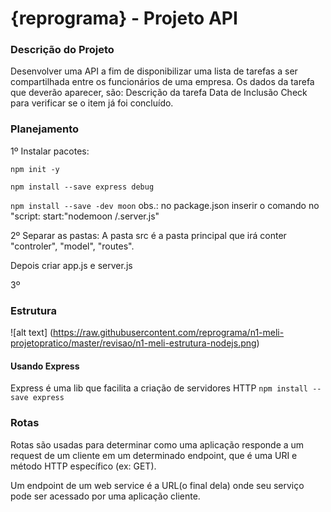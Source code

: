 # {reprograma} - Projeto API

### Descrição do Projeto

Desenvolver uma API a fim de disponibilizar uma lista de tarefas a ser compartilhada entre os funcionários de uma empresa. Os dados da tarefa que deverão aparecer, são:
Descrição da tarefa
Data de Inclusão 
Check para verificar se o item já foi concluído.

### Planejamento

 1º Instalar pacotes:
 
`npm init -y`

 `npm install --save express debug`

 `npm install --save -dev moon`
obs.: no package.json inserir o comando no "script: start:"nodemoon /.server.js"

 2º Separar as pastas:
 A pasta src é a pasta principal que irá conter "controler", "model", "routes".
 
 Depois criar app.js e server.js

 3º

### Estrutura

![alt text] (https://raw.githubusercontent.com/reprograma/n1-meli-projetopratico/master/revisao/n1-meli-estrutura-nodejs.png)

#### Usando Express
Express é uma lib que facilita a criação de servidores HTTP
`npm install --save express`

### Rotas

Rotas são usadas para determinar como uma aplicação responde a um request de um cliente em um determinado endpoint, que é uma URI e método HTTP específico (ex: GET).

Um endpoint de um web service é a URL(o final dela) onde seu serviço pode ser acessado por uma aplicação cliente.   